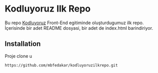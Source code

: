 # Kodluyoruz Ilk Repo
Bu repo [Kodluyoruz](https://kodluyoruz.org) Front-End egitiminde oluşturdugumuz ilk repo. İçerisinde 
bir adet README dosyasi, bir adet de index.html barindiriyor.
## Installation
Proje clone u
```
https://github.com/mbfedakar/kodluyoruzilkrepo.git
```